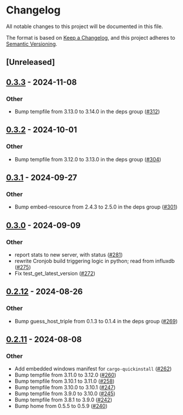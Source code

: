 # Changelog
All notable changes to this project will be documented in this file.

The format is based on [Keep a Changelog](https://keepachangelog.com/en/1.0.0/),
and this project adheres to [Semantic Versioning](https://semver.org/spec/v2.0.0.html).

## [Unreleased]

## [0.3.3](https://github.com/cargo-bins/cargo-quickinstall/compare/v0.3.2...v0.3.3) - 2024-11-08

### Other

- Bump tempfile from 3.13.0 to 3.14.0 in the deps group ([#312](https://github.com/cargo-bins/cargo-quickinstall/pull/312))

## [0.3.2](https://github.com/cargo-bins/cargo-quickinstall/compare/v0.3.1...v0.3.2) - 2024-10-01

### Other

- Bump tempfile from 3.12.0 to 3.13.0 in the deps group ([#304](https://github.com/cargo-bins/cargo-quickinstall/pull/304))

## [0.3.1](https://github.com/cargo-bins/cargo-quickinstall/compare/v0.3.0...v0.3.1) - 2024-09-27

### Other

- Bump embed-resource from 2.4.3 to 2.5.0 in the deps group ([#301](https://github.com/cargo-bins/cargo-quickinstall/pull/301))

## [0.3.0](https://github.com/cargo-bins/cargo-quickinstall/compare/v0.2.12...v0.3.0) - 2024-09-09

### Other

- report stats to new server, with status ([#281](https://github.com/cargo-bins/cargo-quickinstall/pull/281))
- rewrite Cronjob build triggering logic in python; read from influxdb ([#275](https://github.com/cargo-bins/cargo-quickinstall/pull/275))
- Fix test_get_latest_version ([#272](https://github.com/cargo-bins/cargo-quickinstall/pull/272))

## [0.2.12](https://github.com/cargo-bins/cargo-quickinstall/compare/v0.2.11...v0.2.12) - 2024-08-26

### Other
- Bump guess_host_triple from 0.1.3 to 0.1.4 in the deps group ([#269](https://github.com/cargo-bins/cargo-quickinstall/pull/269))

## [0.2.11](https://github.com/cargo-bins/cargo-quickinstall/compare/v0.2.10...v0.2.11) - 2024-08-08

### Other
- Add embedded windows manifest for `cargo-quickinstall` ([#262](https://github.com/cargo-bins/cargo-quickinstall/pull/262))
- Bump tempfile from 3.11.0 to 3.12.0 ([#260](https://github.com/cargo-bins/cargo-quickinstall/pull/260))
- Bump tempfile from 3.10.1 to 3.11.0 ([#258](https://github.com/cargo-bins/cargo-quickinstall/pull/258))
- Bump tempfile from 3.10.0 to 3.10.1 ([#247](https://github.com/cargo-bins/cargo-quickinstall/pull/247))
- Bump tempfile from 3.9.0 to 3.10.0 ([#245](https://github.com/cargo-bins/cargo-quickinstall/pull/245))
- Bump tempfile from 3.8.1 to 3.9.0 ([#242](https://github.com/cargo-bins/cargo-quickinstall/pull/242))
- Bump home from 0.5.5 to 0.5.9 ([#240](https://github.com/cargo-bins/cargo-quickinstall/pull/240))
